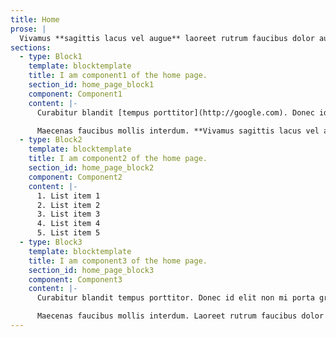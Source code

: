 ```yaml
---
title: Home
prose: |
  Vivamus **sagittis lacus vel augue** laoreet rutrum faucibus dolor auctor. Integer posuere erat a ante venenatis dapibus posuere velit aliquet. Duis mollis, est non commodo luctus, nisi erat porttitor ligula, _eget lacinia odio sem nec elit_. Cum sociis natoque penatibus et magnis dis parturient montes, nascetur ridiculus mus. Vivamus sagittis lacus vel augue laoreet rutrum faucibus dolor auctor. Vivamus sagittis lacus vel augue laoreet rutrum faucibus dolor auctor.
sections:
  - type: Block1
    template: blocktemplate
    title: I am component1 of the home page.
    section_id: home_page_block1
    component: Component1
    content: |-
      Curabitur blandit [tempus porttitor](http://google.com). Donec id elit non mi porta gravida at eget metus. Cras mattis consectetur purus sit amet fermentum. Integer posuere erat a ante venenatis dapibus posuere _velit aliquet_. Donec id elit non mi porta gravida at eget metus. Aenean lacinia bibendum nulla sed consectetur. Cum sociis natoque penatibus et magnis dis parturient montes, nascetur ridiculus mus.

      Maecenas faucibus mollis interdum. **Vivamus sagittis lacus vel augue** laoreet rutrum faucibus dolor auctor. Nulla vitae elit libero, a pharetra augue. Cras mattis consectetur purus sit amet fermentum. Morbi leo risus, porta ac consectetur ac, vestibulum at eros.
  - type: Block2
    template: blocktemplate
    title: I am component2 of the home page.
    section_id: home_page_block2
    component: Component2
    content: |-
      1. List item 1
      2. List item 2
      3. List item 3
      4. List item 4
      5. List item 5
  - type: Block3
    template: blocktemplate
    title: I am component3 of the home page.
    section_id: home_page_block3
    component: Component3
    content: |-
      Curabitur blandit tempus porttitor. Donec id elit non mi porta gravida at eget metus. Cras mattis consectetur purus sit amet fermentum. [Integer posuere erat](http://apple.com) a ante venenatis dapibus posuere _velit aliquet_. Donec id elit non mi porta gravida at eget metus. Aenean lacinia bibendum nulla sed consectetur. Cum sociis natoque penatibus et magnis dis parturient montes, nascetur ridiculus mus.

      Maecenas faucibus mollis interdum. Laoreet rutrum faucibus dolor auctor. Nulla vitae elit libero, a pharetra augue. Cras mattis consectetur purus sit amet fermentum. Morbi leo risus, porta ac consectetur ac, vestibulum at eros **Vivamus sagittis lacus vel augue**.
---
```

